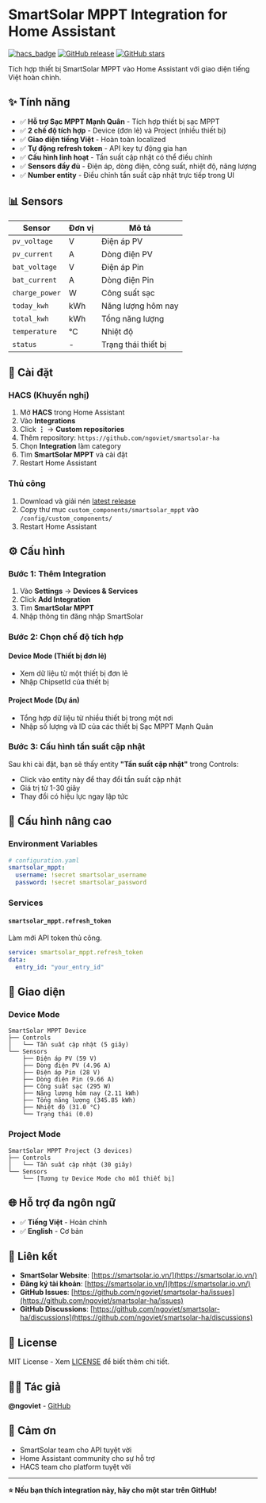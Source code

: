 # SmartSolar MPPT Integration for Home Assistant

[![hacs_badge](https://img.shields.io/badge/HACS-Custom-orange.svg)](https://github.com/custom-components/hacs)
[![GitHub release](https://img.shields.io/github/release/ngoviet/smartsolar-ha.svg)](https://github.com/ngoviet/smartsolar-ha/releases)
[![GitHub stars](https://img.shields.io/github/stars/ngoviet/smartsolar-ha.svg?style=social&label=Star)](https://github.com/ngoviet/smartsolar-ha)

Tích hợp thiết bị SmartSolar MPPT vào Home Assistant với giao diện tiếng Việt hoàn chỉnh.

## ✨ Tính năng

- ✅ **Hỗ trợ Sạc MPPT Mạnh Quân** - Tích hợp thiết bị sạc MPPT
- ✅ **2 chế độ tích hợp** - Device (đơn lẻ) và Project (nhiều thiết bị)
- ✅ **Giao diện tiếng Việt** - Hoàn toàn localized
- ✅ **Tự động refresh token** - API key tự động gia hạn
- ✅ **Cấu hình linh hoạt** - Tần suất cập nhật có thể điều chỉnh
- ✅ **Sensors đầy đủ** - Điện áp, dòng điện, công suất, nhiệt độ, năng lượng
- ✅ **Number entity** - Điều chỉnh tần suất cập nhật trực tiếp trong UI

## 📊 Sensors

| Sensor | Đơn vị | Mô tả |
|--------|--------|-------|
| `pv_voltage` | V | Điện áp PV |
| `pv_current` | A | Dòng điện PV |
| `bat_voltage` | V | Điện áp Pin |
| `bat_current` | A | Dòng điện Pin |
| `charge_power` | W | Công suất sạc |
| `today_kwh` | kWh | Năng lượng hôm nay |
| `total_kwh` | kWh | Tổng năng lượng |
| `temperature` | °C | Nhiệt độ |
| `status` | - | Trạng thái thiết bị |

## 🚀 Cài đặt

### HACS (Khuyến nghị)

1. Mở **HACS** trong Home Assistant
2. Vào **Integrations**
3. Click **⋮** → **Custom repositories**
4. Thêm repository: `https://github.com/ngoviet/smartsolar-ha`
5. Chọn **Integration** làm category
6. Tìm **SmartSolar MPPT** và cài đặt
7. Restart Home Assistant

### Thủ công

1. Download và giải nén [latest release](https://github.com/ngoviet/smartsolar-ha/releases)
2. Copy thư mục `custom_components/smartsolar_mppt` vào `/config/custom_components/`
3. Restart Home Assistant

## ⚙️ Cấu hình

### Bước 1: Thêm Integration

1. Vào **Settings** → **Devices & Services**
2. Click **Add Integration**
3. Tìm **SmartSolar MPPT**
4. Nhập thông tin đăng nhập SmartSolar

### Bước 2: Chọn chế độ tích hợp

#### **Device Mode** (Thiết bị đơn lẻ)
- Xem dữ liệu từ một thiết bị đơn lẻ
- Nhập ChipsetId của thiết bị

#### **Project Mode** (Dự án)
- Tổng hợp dữ liệu từ nhiều thiết bị trong một nơi
- Nhập số lượng và ID của các thiết bị Sạc MPPT Mạnh Quân

### Bước 3: Cấu hình tần suất cập nhật

Sau khi cài đặt, bạn sẽ thấy entity **"Tần suất cập nhật"** trong Controls:
- Click vào entity này để thay đổi tần suất cập nhật
- Giá trị từ 1-30 giây
- Thay đổi có hiệu lực ngay lập tức

## 🔧 Cấu hình nâng cao

### Environment Variables

```yaml
# configuration.yaml
smartsolar_mppt:
  username: !secret smartsolar_username
  password: !secret smartsolar_password
```

### Services

#### `smartsolar_mppt.refresh_token`

Làm mới API token thủ công.

```yaml
service: smartsolar_mppt.refresh_token
data:
  entry_id: "your_entry_id"
```

## 📱 Giao diện

### Device Mode
```
SmartSolar MPPT Device
├── Controls
│   └── Tần suất cập nhật (5 giây)
└── Sensors
    ├── Điện áp PV (59 V)
    ├── Dòng điện PV (4.96 A)
    ├── Điện áp Pin (28 V)
    ├── Dòng điện Pin (9.66 A)
    ├── Công suất sạc (295 W)
    ├── Năng lượng hôm nay (2.11 kWh)
    ├── Tổng năng lượng (345.85 kWh)
    ├── Nhiệt độ (31.0 °C)
    └── Trạng thái (0.0)
```

### Project Mode
```
SmartSolar MPPT Project (3 devices)
├── Controls
│   └── Tần suất cập nhật (30 giây)
└── Sensors
    └── [Tương tự Device Mode cho mỗi thiết bị]
```

## 🌐 Hỗ trợ đa ngôn ngữ

- ✅ **Tiếng Việt** - Hoàn chỉnh
- ✅ **English** - Cơ bản

## 🔗 Liên kết

- **SmartSolar Website**: [https://smartsolar.io.vn/](https://smartsolar.io.vn/)
- **Đăng ký tài khoản**: [https://smartsolar.io.vn/](https://smartsolar.io.vn/)
- **GitHub Issues**: [https://github.com/ngoviet/smartsolar-ha/issues](https://github.com/ngoviet/smartsolar-ha/issues)
- **GitHub Discussions**: [https://github.com/ngoviet/smartsolar-ha/discussions](https://github.com/ngoviet/smartsolar-ha/discussions)

## 📄 License

MIT License - Xem [LICENSE](LICENSE) để biết thêm chi tiết.

## 👨‍💻 Tác giả

**@ngoviet** - [GitHub](https://github.com/ngoviet)

## 🙏 Cảm ơn

- SmartSolar team cho API tuyệt vời
- Home Assistant community cho sự hỗ trợ
- HACS team cho platform tuyệt vời

---

**⭐ Nếu bạn thích integration này, hãy cho một star trên GitHub!**
